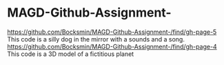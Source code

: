 # MAGD-Github-Assignment-
https://github.com/Bocksmin/MAGD-Github-Assignment-/find/gh-page-5
This code is a silly dog in the mirror with a sounds and a song.
https://github.com/Bocksmin/MAGD-Github-Assignment-/find/gh-page-4
This code is a 3D model of a fictitious planet
